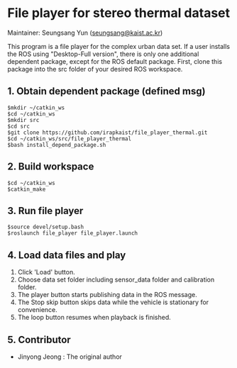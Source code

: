 # File player for stereo thermal dataset

Maintainer: Seungsang Yun (seungsang@kaist.ac.kr)

This program is a file player for the complex urban data set. If a user installs the ROS using "Desktop-Full version", there is only one additional dependent package, except for the ROS default package. First, clone this package into the src folder of your desired ROS workspace.

## 1. Obtain dependent package (defined msg)

```
$mkdir ~/catkin_ws
$cd ~/catkin_ws
$mkdir src
$cd src
$git clone https://github.com/irapkaist/file_player_thermal.git
$cd ~/catkin_ws/src/file_player_thermal
$bash install_depend_package.sh
```

## 2. Build workspace

```
$cd ~/catkin_ws
$catkin_make
```

## 3. Run file player

```
$source devel/setup.bash
$roslaunch file_player file_player.launch
```

## 4. Load data files and play

1. Click 'Load' button.
2. Choose data set folder including sensor_data folder and calibration folder.
3. The player button starts publishing data in the ROS message.
4. The Stop skip button skips data while the vehicle is stationary for convenience.
5. The loop button resumes when playback is finished.

## 5. Contributor
* Jinyong Jeong : The original author
